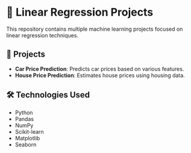 # 🧠 Linear Regression Projects

This repository contains multiple machine learning projects focused on linear regression techniques.

## 📁 Projects

- **Car Price Prediction**: Predicts car prices based on various features.
- **House Price Prediction**: Estimates house prices using housing data.

## 🛠️ Technologies Used

- Python
- Pandas
- NumPy
- Scikit-learn
- Matplotlib
- Seaborn


